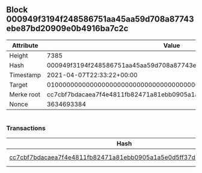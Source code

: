 ## Block 000949f3194f248586751aa45aa59d708a87743ebe87bd20909e0b4916ba7c2c

Attribute | Value
--- | ---
Height | 7385
Hash | 000949f3194f248586751aa45aa59d708a87743ebe87bd20909e0b4916ba7c2c
Timestamp | 2021-04-07T22:33:22+00:00
Target | 0100000000000000000000000000000000000000000000000000000000000000
Merke root | cc7cbf7bdacaea7f4e4811fb82471a81ebb0905a1a5e0d5ff37d7ef175ad0456
Nonce | 3634693384

```

```

### Transactions

Hash | Amount
--- | ---
[cc7cbf7bdacaea7f4e4811fb82471a81ebb0905a1a5e0d5ff37d7ef175ad0456](cc7cbf7bdacaea7f4e4811fb82471a81ebb0905a1a5e0d5ff37d7ef175ad0456.md) | 10.00000000 SKEPTI 

